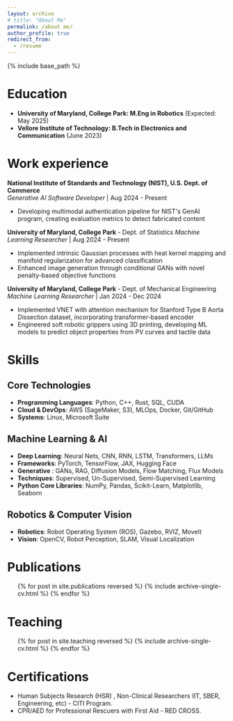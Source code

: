 ```yaml
---
layout: archive
# title: "About Me"
permalink: /about me/
author_profile: true
redirect_from:
  - /resume
---
```


{% include base_path %}

Education
======
* **University of Maryland, College Park: M.Eng in Robotics**  (Expected: May 2025)
* **Vellore Institute of Technology: B.Tech in Electronics and Communication**  (June 2023)


Work experience
======

**National Institute of Standards and Technology (NIST), U.S. Dept. of Commerce**  
*Generative AI Software Developer* | Aug 2024 - Present
- Developing multimodal authentication pipeline for NIST's GenAI program, creating evaluation metrics to detect fabricated content

**University of Maryland, College Park** - Dept. of 
Statistics
*Machine Learning Researcher* | Aug 2024 - Present
- Implemented intrinsic Gaussian processes with heat kernel mapping and manifold regularization for advanced classification
- Enhanced image generation through conditional GANs with novel penalty-based objective functions

**University of Maryland, College Park** - Dept. of Mechanical Engineering  
*Machine Learning Researcher* | Jan 2024 - Dec 2024
- Implemented VNET with attention mechanism for Stanford Type B Aorta Dissection dataset, incorporating transformer-based encoder
- Engineered soft robotic grippers using 3D printing, developing ML models to predict object properties from PV curves and tactile data


Skills
======
## Core Technologies
- **Programming Languages**: Python, C++, Rust, SQL, CUDA
- **Cloud & DevOps**: AWS (SageMaker, S3), MLOps, Docker, Git/GitHub
- **Systems**: Linux, Microsoft Suite

## Machine Learning & AI
- **Deep Learning**: Neural Nets, CNN, RNN, LSTM, Transformers, LLMs
- **Frameworks**: PyTorch, TensorFlow, JAX, Hugging Face
- **Generative** :  GANs, RAG, Diffusion Models, Flow Matching, Flux Models
- **Techniques**: Supervised, Un-Supervised, Semi-Supervised Learning
- **Python Core Libraries**: NumPy, Pandas, Scikit-Learn, Matplotlib, Seaborn

## Robotics & Computer Vision
- **Robotics**: Robot Operating System (ROS), Gazebo, RVIZ, MoveIt
- **Vision**: OpenCV, Robot Perception, SLAM, Visual Localization



Publications
======
  <ul>{% for post in site.publications reversed %}
    {% include archive-single-cv.html %}
  {% endfor %}</ul>
  

  
Teaching
======
  <ul>{% for post in site.teaching reversed %}
    {% include archive-single-cv.html %}
  {% endfor %}</ul>
  
Certifications
======
* Human Subjects Research (HSR) , Non-Clinical Researchers (IT, SBER, Engineering, etc) - CITI Program.
* CPR/AED for Professional Rescuers with First Aid - RED CROSS.

